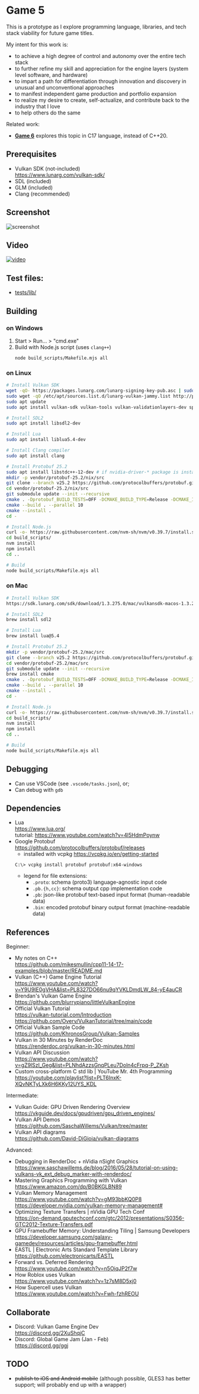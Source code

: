 # Game 5

This is a prototype as I explore programming language, libraries, and tech stack viability for future game titles.

My intent for this work is:
- to achieve a high degree of control and autonomy over the entire tech stack
- to further refine my skill and appreciation for the engine layers (system level software, and hardware)
- to impart a path for differentiation through innovation and discovery in unusual and unconventional approaches
- to manifest independent game production and portfolio expansion
- to realize my desire to create, self-actualize, and contribute back to the industry that I love
- to help others do the same

Related work:
- [**Game 6**](https://github.com/mikesmullin/c17-sdl2-vulkan) explores this topic in C17 language, instead of C++20.

## Prerequisites
- Vulkan SDK (not-included)  
  https://www.lunarg.com/vulkan-sdk/
- SDL (included)
- GLM (included)
- Clang (recommended)

## Screenshot
![screenshot](docs/imgs/screenshot1.png)

## Video
[![video](docs/video/2024-02-25_Pong_test.gif)](docs/video/2024-02-25_Pong_test.mp4)

## Test files:
- [tests/lib/](tests/lib/)

## Building 

### on Windows
1. Start > Run... > "cmd.exe"
2. Build with Node.js script (uses `clang++`)
   ```
   node build_scripts/Makefile.mjs all
   ```

### on Linux
```bash
# Install Vulkan SDK
wget -qO- https://packages.lunarg.com/lunarg-signing-key-pub.asc | sudo tee /etc/apt/trusted.gpg.d/lunarg.asc
sudo wget -qO /etc/apt/sources.list.d/lunarg-vulkan-jammy.list http://packages.lunarg.com/vulkan/lunarg-vulkan-jammy.list
sudo apt update
sudo apt install vulkan-sdk vulkan-tools vulkan-validationlayers-dev spirv-tools

# Install SDL2
sudo apt install libsdl2-dev

# Install Lua
sudo apt install liblua5.4-dev

# Install Clang compiler
sudo apt install clang

# Install Protobuf 25.2
sudo apt install libstdc++-12-dev # if nvidia-driver-* package is installed on Ubuntu, this may be necessary
mkdir -p vendor/protobuf-25.2/nix/src
git clone --branch v25.2 https://github.com/protocolbuffers/protobuf.git vendor/protobuf-25.2/nix/src
cd vendor/protobuf-25.2/nix/src
git submodule update --init --recursive
cmake . -Dprotobuf_BUILD_TESTS=OFF -DCMAKE_BUILD_TYPE=Release -DCMAKE_INSTALL_PREFIX=../ -DCMAKE_C_COMPILER=clang -DCMAKE_CXX_COMPILER=clang++ -DCMAKE_CXX_STANDARD=20
cmake --build . --parallel 10
cmake --install .
cd -

# Install Node.js
curl -o- https://raw.githubusercontent.com/nvm-sh/nvm/v0.39.7/install.sh | bash
cd build_scripts/
nvm install
npm install
cd ..

# Build
node build_scripts/Makefile.mjs all
```

### on Mac
```bash
# Install Vulkan SDK
https://sdk.lunarg.com/sdk/download/1.3.275.0/mac/vulkansdk-macos-1.3.275.0.dmg

# Install SDL2
brew install sdl2

# Install Lua
brew install lua@5.4

# Install Protobuf 25.2
mkdir -p vendor/protobuf-25.2/mac/src
git clone --branch v25.2 https://github.com/protocolbuffers/protobuf.git vendor/protobuf-25.2/mac/src
cd vendor/protobuf-25.2/mac/src
git submodule update --init --recursive
brew install cmake
cmake . -Dprotobuf_BUILD_TESTS=OFF -DCMAKE_BUILD_TYPE=Release -DCMAKE_INSTALL_PREFIX=../ -DCMAKE_C_COMPILER=clang -DCMAKE_CXX_COMPILER=clang++ -DCMAKE_CXX_STANDARD=20
cmake --build . --parallel 10
cmake --install .
cd -

# Install Node.js
curl -o- https://raw.githubusercontent.com/nvm-sh/nvm/v0.39.7/install.sh | bash
cd build_scripts/
nvm install
npm install
cd ..

# Build
node build_scripts/Makefile.mjs all
```

## Debugging
- Can use VSCode (see `.vscode/tasks.json`), or;
- Can debug with `gdb`

## Dependencies
- Lua  
  https://www.lua.org/  
  tutorial: https://www.youtube.com/watch?v=4l5HdmPoynw
- Google Protobuf  
  https://github.com/protocolbuffers/protobuf/releases
  - installed with vcpkg https://vcpkg.io/en/getting-started
  ```
  C:\> vcpkg install protobuf protobuf:x64-windows
  ```
  - legend for file extensions:
    - `.proto`: schema (proto3) language-agnostic input code
    - `.pb.{h,cc}`: schema output cpp implementation code
    - `.pb`: json-like protobuf text-based input format (human-readable data)
    - `.bin`: encoded protobuf binary output format (machine-readable data)

## References

Beginner:
- My notes on C++  
  https://github.com/mikesmullin/cpp11-14-17-examples/blob/master/README.md
- Vulkan (C++) Game Engine Tutorial  
  https://www.youtube.com/watch?v=Y9U9IE0gVHA&list=PL8327DO66nu9qYVKLDmdLW_84-yE4auCR
- Brendan's Vulkan Game Engine  
  https://github.com/blurrypiano/littleVulkanEngine
- Official Vulkan Tutorial  
  https://vulkan-tutorial.com/Introduction  
  https://github.com/Overv/VulkanTutorial/tree/main/code
- Official Vulkan Sample Code  
  https://github.com/KhronosGroup/Vulkan-Samples
- Vulkan in 30 Minutes by RenderDoc  
  https://renderdoc.org/vulkan-in-30-minutes.html
- Vulkan API Discussion  
  https://www.youtube.com/watch?v=gZ9lSzI_Geg&list=PLNhdAzzsGnqPLeu7Doln4cFrpq-P_ZKsh
- Custom cross-platform C std lib | YouTube Mr. 4th Programming  
  https://youtube.com/playlist?list=PLT6InxK-XQvNKTyLXk6H6KKy12UYS_KDL

Intermediate:
- Vulkan Guide: GPU Driven Rendering Overview  
  https://vkguide.dev/docs/gpudriven/gpu_driven_engines/
- Vulkan API Demos  
  https://github.com/SaschaWillems/Vulkan/tree/master
- Vulkan API diagrams  
  https://github.com/David-DiGioia/vulkan-diagrams

Advanced:
- Debugging in RenderDoc + nVidia nSight Graphics  
  https://www.saschawillems.de/blog/2016/05/28/tutorial-on-using-vulkans-vk_ext_debug_marker-with-renderdoc/
- Mastering Graphics Programming with Vulkan  
  https://www.amazon.com/dp/B0BKGLBN89
- Vulkan Memory Management  
  https://www.youtube.com/watch?v=gM93bbKQ0P8  
  https://developer.nvidia.com/vulkan-memory-management#
- Optimizing Texture Transfers | nVidia GPU Tech Conf  
  https://on-demand.gputechconf.com/gtc/2012/presentations/S0356-GTC2012-Texture-Transfers.pdf
- GPU Framebuffer Memory: Understanding Tiling | Samsung Developers  
  https://developer.samsung.com/galaxy-gamedev/resources/articles/gpu-framebuffer.html
- EASTL | Electronic Arts Standard Template Library  
  https://github.com/electronicarts/EASTL
- Forward vs. Deferred Rendering  
  https://www.youtube.com/watch?v=n5OiqJP2f7w
- How Roblox uses Vulkan  
  https://www.youtube.com/watch?v=1z7sM8D5xj0
- How Supercell uses Vulkan  
  https://www.youtube.com/watch?v=Fwh-fzhREOU

## Collaborate

- Discord: Vulkan Game Engine Dev  
  https://discord.gg/2XuShqjC
- Discord: Global Game Jam (Jan - Feb)  
  https://discord.gg/ggj

## TODO

- ~~publish to iOS and Android mobile~~ (although possible, GLES3 has better support; will probably end up with a wrapper)
